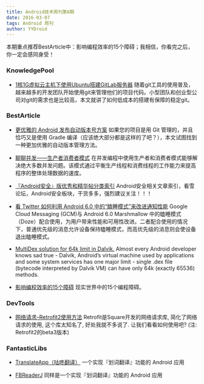 ```yaml
---
title: Android技术周刊第6期
date: 2016-03-07
tags: Android 周刊
author: YYDroid
---
```

本期重点推荐BestArticle中：影响编程效率的15个障碍；我相信，你看完之后，你一定会感同身受！

<!-- more -->

### KnowledgePool

* [1核1G虚拟云主机下使用Ubuntu搭建GitLab服务器](http://blog.sina.com.cn/s/blog_783ede030102xqa1.html) 随着git工具的使用普及，越来越多的开发团队开始使用git来管理他们的项目代码。小型团队和创业型公司对git的需求也是比较高，本文就讲了如何低成本的搭建有保障的稳定git。

### BestArticle
* [更优雅的 Android 发布自动版本号方案](http://www.race604.com/android-auto-version/?hmsr=toutiao.io&utm_medium=toutiao.io&utm_source=toutiao.io) 如果您的项目是用 Git 管理的，并且恰巧又是使用 Gradle 编译（应该绝大部分都是这样的了吧？），本文试图找到一种更加优雅的自动版本管理方法。

* [聊聊并发——生产者消费者模式](http://www.infoq.com/cn/articles/producers-and-consumers-mode/) 在并发编程中使用生产者和消费者模式能够解决绝大多数并发问题。该模式通过平衡生产线程和消费线程的工作能力来提高程序的整体处理数据的速度。

* [『Android安全』版优秀和精华帖分类索引](http://www.kanxue.com/bbs/showthread.php?t=179524&highlight=Android+%E5%8A%A0%E5%9B%BA+%E5%9B%BA&plg_auth=1&plg_nld=1&plg_dev=1&plg_uin=1&plg_usr=1&plg_vkey=1&plg_nld=1&from=timeline&isappinstalled=0) Android安全相关文章索引，看雪论坛，Android安全板块，干货多多，强烈建议关注！！！

* [看 Twitter 如何利用 Android 6.0 中的“瞌睡模式”来改进通知性能](http://www.chinagdg.com/thread-32016-1-1.html#rd?sukey=a76cdd086edb4fce23a29a190aa2dac11f7d878e7b6bb665d967f4aed53b8a7f9e8fcc84d0de1e9542eb900ed5688b23) Google Cloud Messaging (GCM)与 Android 6.0 Marshmallow 中的瞌睡模式（Doze）配合使用，为用户带来性能和可用性改进。二者配合使用的情况下，普通优先级的消息允许设备保持瞌睡模式，而高优先级的消息则会使设备退出瞌睡模式。

* [MultiDex solution for 64k limit in Dalvik.](http://frogermcs.github.io/MultiDex-solution-for-64k-limit-in-Dalvik/) Almost every Android developer knows sad true - Dalvik, Android’s virtual machine used by applications and some system services has one major limit - single .dex file (bytecode interpreted by Dalvik VM) can have only 64k (exactly 65536) methods.

* [影响编程效率的15个障碍](http://www.codeceo.com/article/15-barriers-to-better-code.html) 现实世界中的15个编程障碍。


### DevTools
* [网络请求–Retrofit2使用方法](https://mp.weixin.qq.com/s?__biz=MzA4NDM2MjAwNw==&mid=401697701&idx=1&sn=448b8606b016bfd2fa6a12bb963548b2&scene=1&srcid=0309YbdqCFlu7YgefevjB35z&key=710a5d99946419d90af29c75988e07a9474f3955d4668c6cc1f36b4603c090bb57bf4fe8a7cfefaf2711988524e98545&ascene=0&uin=MjI1NTE5NDA2Mw%3D%3D) Retrofit是Square开发的网络请求库, 简化了网络请求的使用, 这个库太知名了, 好处我就不多说了. 让我们看看如何使用吧? (注: Retrofit2的beta3版本)

### FantasticLibs

* [TranslateApp（咕咚翻译）](https://github.com/maoruibin/TranslateApp) 一个实现『划词翻译』功能的 Android 应用 

* [FBReaderJ](https://github.com/geometer/FBReaderJ) 同样是一个实现『划词翻译』功能的 Android 应用
